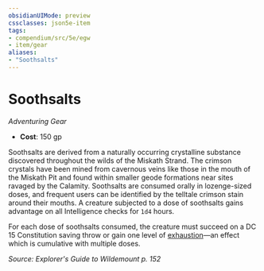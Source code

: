 ```yaml
---
obsidianUIMode: preview
cssclasses: json5e-item
tags:
- compendium/src/5e/egw
- item/gear
aliases: 
- "Soothsalts"
---
```

# Soothsalts
*Adventuring Gear*  

- **Cost**: 150 gp

Soothsalts are derived from a naturally occurring crystalline substance discovered throughout the wilds of the Miskath Strand. The crimson crystals have been mined from cavernous veins like those in the mouth of the Miskath Pit and found within smaller geode formations near sites ravaged by the Calamity. Soothsalts are consumed orally in lozenge-sized doses, and frequent users can be identified by the telltale crimson stain around their mouths. A creature subjected to a dose of soothsalts gains advantage on all Intelligence checks for `1d4` hours.

For each dose of soothsalts consumed, the creature must succeed on a DC 15 Constitution saving throw or gain one level of [exhaustion](/Systems/5e/rules/conditions.md#exhaustion)—an effect which is cumulative with multiple doses.

*Source: Explorer's Guide to Wildemount p. 152*